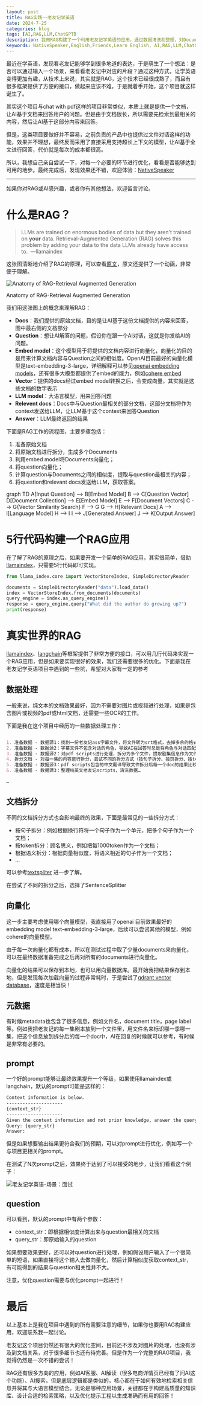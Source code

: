 ```yaml
---
layout: post
title: RAG实践——老友记学英语
date: 2024-7-25
categories: blog
tags: [AI,RAG,LLM,ChatGPT]
description: 我用RAG构建了一个利用老友记学英语的应用，通过数据清洗和整理，对Document,question,document split, vector store等细节进行优化，实现了不错的效果。RAG还有很多方向的应用，例如AI客服、AI解读（很多电商详情页已经有了问AI这个功能）、AI搜索，但是底层逻辑都是类似的，核心都在于如何有效地检索相关信息并将其与大语言模型结合。无论是哪种应用场景，关键都在于构建高质量的知识库、设计合适的检索策略，以及优化提示工程以生成准确而有用的回答！
keywords: NativeSpeaker,English,Friends,Learn English, AI,RAG,LLM,ChatGPT,Retrieval-Augmented Generation (RAG),llamaindex,langchain
---
```


<script type="module">
    import mermaid from 'https://cdn.jsdelivr.net/npm/mermaid@10/dist/mermaid.esm.min.mjs';
    mermaid.initialize({ startOnLoad: true });
</script>



最近在学英语，发现看老友记能够学到很多地道的表达，于是萌生了一个想法：是否可以通过输入一个场景，来看看老友记中对应的片段？通过这种方式，让学英语变得更加有趣，从技术上来说，其实就是RAG，这个技术已经很成熟了，而且有很多框架提供了方便的接口，做起来应该不难，于是就着手开始，这个项目就这样诞生了。

其实这个项目与chat with pdf这样的项目非常类似，本质上就是提供一个文档，让AI基于文档来回答用户的问题。但是由于文档很长，所以需要先检索到最相关的内容，然后让AI基于这部分内容来回答。

但是，这类项目要做好并不容易，之前负责的产品中也提供过文件对话这样的功能，效果并不理想，最终反而采用了直接采用支持超长上下文的模型，让AI基于全文进行回答，代价就是每次的成本都很高。

所以，我想自己亲自尝试一下，对每一个必要的环节进行优化，看看是否能够达到可用的地步。最终完成后，发现效果还不错，欢迎体验：[NativeSpeaker](https://nativespeaker.streamlit.app/)

---

如果你对RAG或AI感兴趣，或者你有其他想法，欢迎留言讨论。

# **什么是RAG？**

> LLMs are trained on enormous bodies of data but they aren't trained on **your** data. Retrieval-Augmented Generation (RAG) solves this problem by adding your data to the data LLMs already have access to. 
—llamaindex
> 

这张图清晰地介绍了RAG的原理，可以查看[原文](https://x.com/baptadn/status/1813232789946253703)，原文还提供了一个动画，非常便于理解。

![Anatomy of RAG-Retrieval Augmented Generation](https://raw.githubusercontent.com/zluckyhou/zluckyhou.github.com/master/img/rag_anatomy.png)

Anatomy of RAG-Retrieval Augmented Generation

我们用这张图上的概念来理解RAG：

- **Docs**：我们提供的原始文档，目的是让AI基于这份文档提供的内容来回答，图中最右侧的文档部分
- **Question**：想让AI解答的问题，假设你在跟一个AI对话，这就是你发给AI的问题。
- **Embed model**：这个模型用于将提供的文档内容进行向量化，向量化的目的是用来计算文档内容与Question之间的相似度。OpenAI目前最好的向量化模型是text-embedding-3-large，详细解释可以参见[openai embedding models](https://platform.openai.com/docs/guides/embeddings/embedding-models)，还有很多大模型都提供了embed的能力，例如[cohere embed](https://docs.cohere.com/reference/embed)
- **Vector**：提供的docs经过embed model转换之后，会变成向量，其实就是这些文档的数字表示
- **LLM model**：大语言模型，用来回答问题
- **Relevent docs**：Docs中与Question最相关的部分文档，这部分文档将作为context发送给LLM，让LLM基于这个context来回答Question
- **Answer**：LLM最终返回的结果

下面是RAG工作的流程图，主要步骤包括：

1. 准备原始文档
2. 将原始文档进行拆分，生成多个Documents
3. 利用embed model将Documents向量化；
4. 将question向量化；
5. 计算question与Documents之间的相似度，提取与question最相关的内容；
6. 将question和relevant docs发送给LLM，获取答案。

<div style="display: flex; justify-content: center;">
    <div class="mermaid">
        graph TD
            A[Input Question] --> B[Embed Model]
            B --> C[Question Vector]
            D[Document Collection] --> E[Embed Model]
            E --> F[Document Vectors]
            C --> G{Vector Similarity Search}
            F --> G
            G --> H[Relevant Docs]
            A --> I[Language Model]
            H --> I
            I --> J[Generated Answer]
            J --> K[Output Answer]
    </div>
</div>


# **5行代码构建一个RAG应用**

在了解了RAG的原理之后，如果要开发一个简单的RAG应用，其实很简单，借助[llamaindex](https://docs.llamaindex.ai/en/stable/understanding/putting_it_all_together/q_and_a/#semantic-search)，只需要5行代码即可实现。

```python
from llama_index.core import VectorStoreIndex, SimpleDirectoryReader

documents = SimpleDirectoryReader("data").load_data()
index = VectorStoreIndex.from_documents(documents)
query_engine = index.as_query_engine()
response = query_engine.query("What did the author do growing up?")
print(response)
```

# 真实世界的RAG

[llamaindex](https://docs.llamaindex.ai/en/stable/module_guides/)、[langchain](https://python.langchain.com/v0.2/docs/tutorials/rag/)等框架提供了非常方便的接口，可以用几行代码来实现一个RAG应用，但是如果要实现很好的效果，我们还需要很多的优化。下面是我在老友记学英语项目中遇到的一些坑，希望对大家有一定的参考

## 数据处理

一般来说，纯文本的文档效果最好，因为不需要对图片或视频进行处理，如果是包含图片或视频的pdf或html文档，还需要一些OCR的工作。

下面是我在这个项目中经历的一些数据处理工作：

```markdown

1. 准备数据 - 数据源1：找到一份老友记ass字幕文件，将文件转为srt格式，去掉多余的格式等内容；
2. 准备数据 - 数据源2：字幕文件不包含对话的角色，导致AI在回答时总是将角色与对话匹配错误，所以又找了一份pdf版本的scripts，包含角色信息与中文翻译；
3. 准备数据 - 数据源2：对pdf scripts进行处理，拆分为多个文件，提取剧集信息作为文件名…
4. 拆分文档 - 对每一集的内容进行拆分，尝试不同的拆分方式（按句子拆分、按页拆分、按token拆分…）
5. 准备数据 - 数据源3：pdf scripts包含的中文翻译导致文件拆分后每一个doc的结果比较混乱，所以又找了一份纯英文的scripts
6. 准备数据 - 数据源3：整理纯英文老友记scripts，清洗数据…

…

```

## 文档拆分

不同的文档拆分方式也会影响最终的效果，下面是最常见的一些拆分方式：

- 按句子拆分：例如根据换行符将一个句子作为一个单元，把多个句子作为一个文档；
- 按token拆分：顾名思义，例如把每1000token作为一个文档；
- 根据语义拆分：根据向量相似度，将语义相近的句子作为一个文档；
- …

可以参考[textspliter](https://docs.llamaindex.ai/en/stable/module_guides/loading/node_parsers/modules/#text-splitters) 进一步了解。

在尝试了不同的拆分之后，选择了SentenceSplitter

## 向量化

这一步主要考虑使用哪个向量模型，我直接用了openai 目前效果最好的embedding model text-embedding-3-large，后续可以尝试其他的模型，例如cohere的向量模型。

由于每一次向量化都有成本，所以在测试过程中取了少量documents来向量化，可以在最终数据准备完成之后再对所有的documents进行向量化。

向量化的结果可以保存到本地，也可以用向量数据库。最开始我把结果保存到本地，但是发现每次加载向量的过程非常耗时，于是尝试了[qdrant vector database](https://qdrant.tech/)，速度是相当快！

## 元数据

有时候metadata也包含了很多信息，例如文件名，document title，page label等。例如我把老友记的每一集剧本放到一个文件里，用文件名来标识哪一季哪一集，把这个信息放到拆分后的每一个doc中，AI在回复的时候就可以参考，有时候是非常有必要的。

## prompt

一个好的prompt能够让最终效果提升一个等级，如果使用llamaindex或langchain，默认的prompt可能是这样的：

```markdown
Context information is below.
---------------------
{context_str}
---------------------
Given the context information and not prior knowledge, answer the query.
Query: {query_str}
Answer: 
```

但是如果想要输出结果更符合我们的预期，可以对prompt进行优化，例如写一个与项目更相关的prompt。

在测试了N次prompt之后，效果终于达到了可以接受的地步，让我们看看这个例子：

![老友记学英语-场景：面试](https://raw.githubusercontent.com/zluckyhou/zluckyhou.github.com/master/img/friends_english_example.png)

## question

可以看到，默认的prompt中有两个参数：

- context_str：即根据相似度计算出来与question最相关的文档
- query_str：即原始输入的question

如果想要效果更好，还可以对question进行处理，例如假设用户输入了一个很简单的短语，如果直接将这个输入去做向量化，然后计算相似度获取context_str，有可能得到的结果与question相关性并不大。

注意，优化question需要与优化prompt一起进行！

# 最后

以上基本上是我在项目中遇到的所有需要注意的细节，如果你也要用RAG构建应用，欢迎联系我一起讨论。

老友记这个项目仍然还有很大的优化空间，目前还不涉及对图片的处理，也没有涉及到文档关系，对于很多细节也还有待完善。但是作为一个完整的RAG项目，我觉得仍然是一次不错的尝试！

RAG还有很多方向的应用，例如AI客服、AI解读（很多电商详情页已经有了问AI这个功能）、AI搜索，但是底层逻辑都是类似的，核心都在于如何有效地检索相关信息并将其与大语言模型结合。无论是哪种应用场景，关键都在于构建高质量的知识库、设计合适的检索策略，以及优化提示工程以生成准确而有用的回答！
